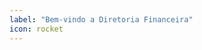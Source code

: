 ```yaml
---
label: "Bem-vindo a Diretoria Financeira"
icon: rocket
---
```


<!-- Ultima atualização: 24/09/2023 -->
<!-- Autor(es): Araújo -->